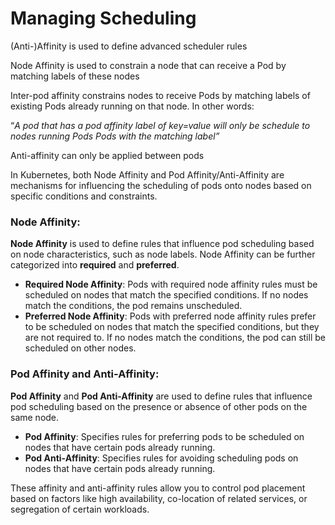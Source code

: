 # Managing Scheduling

(Anti-)Affinity is used to define advanced scheduler rules

Node Affinity is used to constrain a node that can receive a Pod by matching labels of these nodes

Inter-pod affinity constrains nodes to receive Pods by matching labels of existing Pods already running on that node. In other words:

“*A pod that has a pod affinity label of key=value will only be schedule to nodes running Pods Pods with the matching label”*

Anti-affinity can only be applied between pods 

In Kubernetes, both Node Affinity and Pod Affinity/Anti-Affinity are mechanisms for influencing the scheduling of pods onto nodes based on specific conditions and constraints.

### **Node Affinity:**

**Node Affinity** is used to define rules that influence pod scheduling based on node characteristics, such as node labels. Node Affinity can be further categorized into **required** and **preferred**.

- **Required Node Affinity**: Pods with required node affinity rules must be scheduled on nodes that match the specified conditions. If no nodes match the conditions, the pod remains unscheduled.
- **Preferred Node Affinity**: Pods with preferred node affinity rules prefer to be scheduled on nodes that match the specified conditions, but they are not required to. If no nodes match the conditions, the pod can still be scheduled on other nodes.


### **Pod Affinity and Anti-Affinity:**

**Pod Affinity** and **Pod Anti-Affinity** are used to define rules that influence pod scheduling based on the presence or absence of other pods on the same node.

- **Pod Affinity**: Specifies rules for preferring pods to be scheduled on nodes that have certain pods already running.
- **Pod Anti-Affinity**: Specifies rules for avoiding scheduling pods on nodes that have certain pods already running.


These affinity and anti-affinity rules allow you to control pod placement based on factors like high availability, co-location of related services, or segregation of certain workloads.